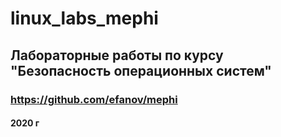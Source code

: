 # linux_labs_mephi
## Лабораторные работы по курсу "Безопасность операционных систем" 
### https://github.com/efanov/mephi
#### 2020 г
